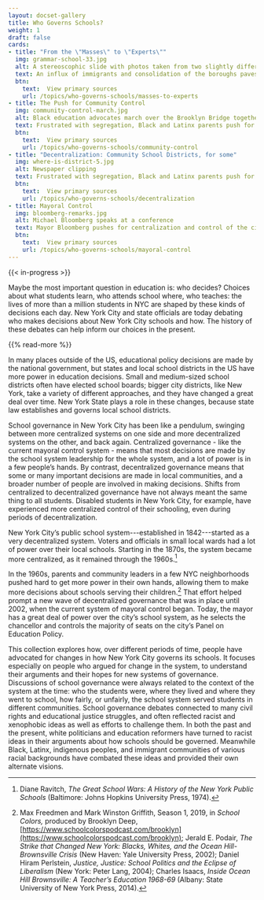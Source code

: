 ```yaml
---
layout: docset-gallery
title: Who Governs Schools?
weight: 1
draft: false
cards:
- title: "From the \"Masses\" to \"Experts\"" 
  img: grammar-school-33.jpg
  alt: A stereoscophic slide with photos taken from two slightly different angles shows around 100 schoolgirls seated in a large auditorium with several women teachers in the background.
  text: An influx of immigrants and consolidation of the boroughs paves the way for centralization and a "factory model" of education
  btn:
    text:  View primary sources
    url: /topics/who-governs-schools/masses-to-experts
- title: The Push for Community Control
  img: community-control-march.jpg
  alt: Black education advocates march over the Brooklyn Bridge together, arms linked. A large sign reads,"Self-Determination for Black Communities, Youth Against War & Fascism"
  text: Frustrated with segregation, Black and Latinx parents push for community control. 
  btn:
    text:  View primary sources
    url: /topics/who-governs-schools/community-control
- title: "Decentralization: Community School Districts, for some"
  img: where-is-district-5.jpg
  alt: Newspaper clipping
  text: Frustrated with segregation, Black and Latinx parents push for community control. 
  btn:
    text:  View primary sources
    url: /topics/who-governs-schools/decentralization
- title: Mayoral Control
  img: bloomberg-remarks.jpg
  alt: Michael Bloomberg speaks at a conference
  text: Mayor Bloomberg pushes for centralization and control of the city's shools. 
  btn:
    text:  View primary sources
    url: /topics/who-governs-schools/mayoral-control
---
```


{{< in-progress >}}

Maybe the most important question in education is: who decides? Choices about what students learn, who attends school where, who teaches: the lives of more than a million students in NYC are shaped by these kinds of decisions each day. New York City and state officials are today debating who makes decisions about New York City schools and how. The history of these debates can help inform our choices in the present.

{{% read-more %}}

In many places outside of the US, educational policy decisions are made by the national government, but states and local school districts in the US have more power in education decisions. Small and medium-sized school districts often have elected school boards; bigger city districts, like New York, take a variety of different approaches, and they have changed a great deal over time. New York State plays a role in these changes, because state law establishes and governs local school districts.

School governance in New York City has been like a pendulum, swinging between more centralized systems on one side and more decentralized systems on the other, and back again. Centralized governance - like the current mayoral control system - means that most decisions are made by the school system leadership for the whole system, and a lot of power is in a few people’s hands. By contrast, decentralized governance means that some or many important decisions are made in local communities, and a broader number of people are involved in making decisions. Shifts from centralized to decentralized governance have not always meant the same thing to all students. Disabled students in New York City, for example, have experienced more centralized control of their schooling, even during periods of decentralization.

New York City’s public school system---established in 1842---started as a very decentralized system. Voters and officials in small local wards had a lot of power over their local schools. Starting in the 1870s, the system became more centralized, as it remained through the 1960s.[^1]

In the 1960s, parents and community leaders in a few NYC neighborhoods pushed hard to get more power in their own hands, allowing them to make more decisions about schools serving their children.[^2] That effort helped prompt a new wave of decentralized governance that was in place until 2002, when the current system of mayoral control began. Today, the mayor has a great deal of power over the city’s school system, as he selects the chancellor and controls the majority of seats on the city’s Panel on Education Policy.

This collection explores how, over different periods of time, people have advocated for changes in how New York City governs its schools. It focuses especially on people who argued for change in the system, to understand their arguments and their hopes for new systems of governance. Discussions of school governance were always related to the context of the system at the time: who the students were, where they lived and where they went to school, how fairly, or unfairly, the school system served students in different communities. School governance debates connected to many civil rights and educational justice struggles, and often reflected racist and xenophobic ideas as well as efforts to challenge them.  In both the past and the present, white politicians and education reformers have turned to racist ideas in their arguments about how schools should be governed. Meanwhile Black, Latinx, indigenous peoples, and immigrant communities of various racial backgrounds have combated these ideas and provided their own alternate visions.

[^1]:  Diane Ravitch, *The Great School Wars: A History of the New York Public Schools* (Baltimore: Johns Hopkins University Press, 1974).

[^2]: Max Freedmen and Mark Winston Griffith, Season 1, 2019, in *School Colors,* produced by Brooklyn Deep, [https://www.schoolcolorspodcast.com/brooklyn](https://www.schoolcolorspodcast.com/brooklyn); Jerald E. Podair, *The Strike that Changed New York: Blacks, Whites, and the Ocean Hill-Brownsville Crisis* (New Haven: Yale University Press, 2002); Daniel Hiram Perlstein, *Justice, Justice: School Politics and the Eclipse of Liberalism* (New York: Peter Lang, 2004); Charles Isaacs, *Inside Ocean Hill Brownsville: A Teacher’s Education 1968-69* (Albany: State University of New York Press, 2014).
